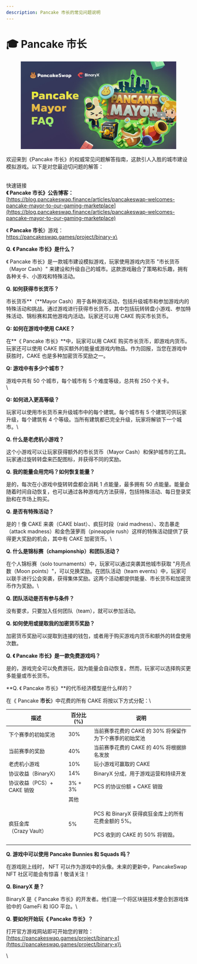 ```yaml
---
description: Pancake 市长的常见问题说明
---
```


# 🎓 Pancake 市长

<figure><img src="../../.gitbook/assets/image.png" alt=""><figcaption></figcaption></figure>

欢迎来到《Pancake 市长》的权威常见问题解答指南，这款引人入胜的城市建设模拟游戏。以下是对您最迫切问题的解答：

\
快速链接\
**《 Pancake 市长》公告博客：**[https://blog.pancakeswap.finance/articles/pancakeswap-welcomes-pancake-mayor-to-our-gaming-marketplace](https://blog.pancakeswap.finance/articles/pancakeswap-welcomes-pancake-mayor-to-our-gaming-marketplace)

《 **Pancake 市长**》游戏：\
[https://pancakeswap.games/project/binary-x\
](https://pancakeswap.games/project/binary-x)

**Q. 《 Pancake 市长》是什么？**

《 Pancake 市长》是一款城市建设模拟游戏，玩家使用游戏内货币 "市长货币（Mayor Cash）" 来建设和升级自己的城市。这款游戏融合了策略和乐趣，拥有各种关卡、小游戏和特殊活动。



**Q. 如何获得市长货币？**

市长货币**（**Mayor Cash）用于各种游戏活动，包括升级城市和参加游戏内的特殊活动和挑战。通过游戏进行获得市长货币，其中包括玩转转盘小游戏、参加特殊活动、锦标赛和其他游戏内活动。玩家还可以用 CAKE 购买市长货币。



**Q: 如何在游戏中使用 CAKE？**

在**《 Pancake 市长》**中，玩家可以用 CAKE 购买市长货币，即游戏内货币。玩家还可以使用 CAKE 购买额外的能量或游戏内物品。作为回报，当您在游戏中获胜时，CAKE 也是多种加密货币奖励之一。



**Q: 游戏中有多少个城市？**

游戏中共有 50 个城市，每个城市有 5 个难度等级，总共有 250 个关卡。\
\


**Q: 如何进入更高等级？**

玩家可以使用市长货币来升级城市中的每个建筑。每个城市有 5 个建筑可供玩家升级，每个建筑有 4 个等级。当所有建筑都已完全升级，玩家将解锁下一个城市。\


**Q. 什么是老虎机小游戏？**

这个小游戏可以让玩家获得额外的市长货币（Mayor Cash）和保护城市的工具。玩家通过旋转转盘来匹配图标，并获得不同的奖励。



**Q. 我的能量会用完吗？如何恢复能量？**

是的，每次在小游戏中旋转转盘都会消耗 1 点能量，最多拥有 50 点能量。能量会随着时间自动恢复，也可以通过各种游戏内方法获得，包括特殊活动、每日登录奖励和在市场上购买。



**Q. 是否有特殊活动？**

是的！像 CAKE 来袭（CAKE blast）、疯狂时段（raid madness）、攻击暴走（attack madness）和金色菠萝雨（pineapple rush）这样的特殊活动提供了获得更大奖励的机会，其中有 CAKE 加密货币。\


**Q. 什么是锦标赛（championship）和团队活动？**

在个人锦标赛（solo tournaments）中，玩家可以通过突袭其他城市获取 "月亮点数（Moon points）"，可以兑换奖励。在团队活动（team events）中，玩家可以联手进行公会突袭，获得集体奖励。这两个活动都提供能量、市长货币和加密货币作为奖励。\


**Q. 团队活动是否有参与条件？**

没有要求，只要加入任何团队（team），就可以参加活动。



**Q. 如何使用或提取我的加密货币奖励？**

加密货币奖励可以提取到连接的钱包，或者用于购买游戏内货币和额外的转盘使用次数。



**Q. 《 Pancake 市长》是一款免费游戏吗？**

是的，游戏完全可以免费游玩，因为能量会自动恢复。然而，玩家可以选择购买更多能量或市长货币。



**Q. 《 Pancake 市长》**的代币经济模型是什么样的？

在《 Pancake **市长**》中花费的所有 CAKE 将按以下方式分配：\


| 描述                               | 百分比 (%) | 说明                                                                      |
| -------------------------------- | ------- | ----------------------------------------------------------------------- |
| 下个赛季的初始奖池                        | 30%     | 当前赛季花费的 CAKE 的 30% 将保留作为下个赛季的初始奖池                                       |
| 当前赛季的奖励                          | 40%     | 当前赛季花费的 CAKE 的 40% 将根据排名发放                                              |
| 老虎机小游戏                           | 10%     | 玩小游戏可赢取的 CAKE                                                           |
| 协议收益（BinaryX）                    | 14%     | BinaryX 分成，用于游戏运营和持续开发                                                  |
| 协议收益（PCS）+ CAKE 销毁               | 3% + 3% | PCS 的协议份额 + CAKE 销毁                                                     |
|                                  | 其他      |                                                                         |
| <p><br>疯狂金库<br>（Crazy Vault）</p> | 5%      | <p>PCS 和 BinaryX 获得疯狂金库上的所有花费金额的 5%。<br><br>PCS 收到的 CAKE 的 50% 将销毁。</p> |



**Q. 游戏中可以使用 Pancake Bunnies 和 Squads 吗？**

在游戏刚上线时， NFT 可以作为游戏中的头像。未来的更新中，PancakeSwap NFT 社区可能会有惊喜！敬请关注！



**Q. BinaryX 是？**

BinaryX 是《 Pancake 市长》的开发者。他们是一个将区块链技术整合到游戏体验中的 GameFi 和 IGO 平台。\


**Q. 要如何开始玩《 Pancake 市长》？**

打开官方游戏网站即可开始您的冒险：[https://pancakeswap.games/project/binary-x](https://pancakeswap.games/project/binary-x)\


\
